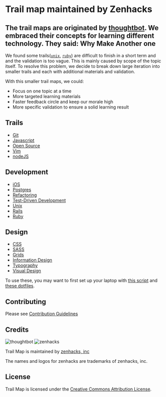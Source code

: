Trail map maintained by Zenhacks
=========

The trail maps are originated by [thoughtbot](https://github.com/thoughtbot/trail-map). We embraced their concepts for learning different technology. They said:
Why Make Another one
------
We found some trails([`unix`](https://github.com/thoughtbot/trail-map/blob/master/trails/unix.md), [`ruby`](https://github.com/thoughtbot/trail-map/blob/master/trails/ruby.md)) are difficult to finish in a short term and and the validation is too vague. This is mainly caused by scope of the topic itself. To resolve this problem, we decide to break down large iteration into smaller trails and each with additional materials and validation.

With this smaller trail maps, we could:
* Focus on one topic at a time
* More targeted learning materials
* Faster feedback circle and keep our morale high
* More specific validation to ensure a solid learning result

Trails
------

* [Git](/yangchenyun/trail-map/blob/master/trails/git.md)
* [Javascript](/yangchenyun/trail-map/blob/master/trails/javascript.md)
* [Open Source](/yangchenyun/trail-map/blob/master/trails/open-source.md)
* [Vim](/yangchenyun/trail-map/blob/master/trails/vim.md)
* [nodeJS](/yangchenyun/trail-map/blob/master/trails/node.md)

Development
-----------

* [iOS](/yangchenyun/trail-map/blob/master/trails/Development/ios.md)
* [Postgres](/yangchenyun/trail-map/blob/master/trails/Development/postgres.md)
* [Refactoring](/yangchenyun/trail-map/blob/master/trails/Development/refactoring.md)
* [Test-Driven Development](/yangchenyun/trail-map/blob/master/trails/Development/test-driven-development.md)
* [Unix](/yangchenyun/trail-map/blob/master/trails/Development/unix)
* [Rails](/yangchenyun/trail-map/blob/master/trails/Development/rails)
* [Ruby](/yangchenyun/trail-map/blob/master/trails/Development/ruby)

Design
------

* [CSS](/yangchenyun/trail-map/blob/master/trails/css.md)
* [SASS](/yangchenyun/trail-map/blob/master/trails/Design/sass.md)
* [Grids](/yangchenyun/trail-map/blob/master/trails/grids.md)
* [Information Design](/yangchenyun/trail-map/blob/master/trails/information-design.md)
* [Typography](/yangchenyun/trail-map/blob/master/trails/typography.md)
* [Visual Design](/yangchenyun/trail-map/blob/master/trails/visual-design.md)

To use these, you may want to first set up your laptop with
[this script](https://github.com/thoughtbot/laptop) and
[these dotfiles](https://github.com/thoughtbot/dotfiles).


Contributing
------------

Please see [Contribution Guidelines](/yangchenyun/trail-map/blob/master/CONTRIBUTING.md)

Credits
-------

![thoughtbot](http://thoughtbot.com/images/tm/logo.png)
![zenhacks](http://zenhacks.org/img/changan-log.png)

Trail Map is maintained by [zenhacks, inc](http://zenhacks.org)

The names and logos for zenhacks are trademarks of zenhacks, inc.

License
-------

Trail Map is licensed under the [Creative Commons Attribution License](http://creativecommons.org/licenses/by/3.0/).

